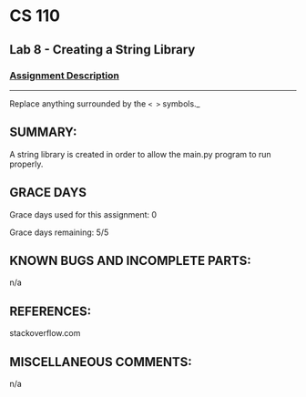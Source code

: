 # CS 110
## Lab 8 - Creating a String Library

### [Assignment Description](https://docs.google.com/document/d/1y_jvdf4tiNYyqNEkz-w9HXeigK8qQ45d-E4J1fvDBXk/edit?usp=sharing)

***

Replace anything surrounded by the `< >` symbols._

## SUMMARY:
 A string library is created in order to allow the main.py program to run properly.

## GRACE DAYS
Grace days used for this assignment: 0

Grace days remaining: 5/5

## KNOWN BUGS AND INCOMPLETE PARTS:
n/a

## REFERENCES:
 stackoverflow.com

## MISCELLANEOUS COMMENTS:
 n/a
